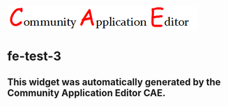 ![CAE](https://github.com/CAE-Community-Application-Editor/CAE-Deployment-Temp/blob/gh-pages/frontendComponent-fe-test-3/img/logo.png)  

fe-test-3
===================


This widget was automatically generated by the Community Application Editor CAE.  
---------------

